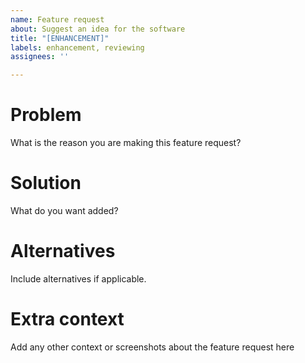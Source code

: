 ```yaml
---
name: Feature request
about: Suggest an idea for the software
title: "[ENHANCEMENT]"
labels: enhancement, reviewing
assignees: ''

---
```


# Problem
What is the reason you are making this feature request?

# Solution
What do you want added?

# Alternatives
Include alternatives if applicable.

# Extra context
Add any other context or screenshots about the feature request here
